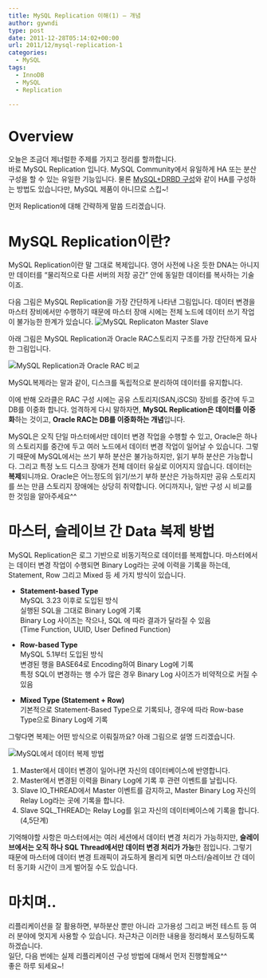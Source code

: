 ```yaml
---
title: MySQL Replication 이해(1) – 개념
author: gywndi
type: post
date: 2011-12-28T05:14:02+00:00
url: 2011/12/mysql-replication-1
categories:
  - MySQL
tags:
  - InnoDB
  - MySQL
  - Replication

---
```

# Overview

오늘은 조금더 제너럴한 주제를 가지고 정리를 할까합니다.  
바로 MySQL Replication 입니다. MySQL Community에서 유일하게 HA 또는 분산 구성을 할 수 있는 유일한 기능입니다. 물론 [MySQL+DRBD 구성](http://dev.mysql.com/doc/refman/5.5/en/ha-drbd.html)와 같이 HA를 구성하는 방법도 있습니다만, MySQL 제품이 아니므로 스킵~!

먼저 Replication에 대해 간략하게 말씀 드리겠습니다.

# MySQL Replication이란?

MySQL Replication이란 말 그대로 복제입니다. 영어 사전에 나온 듯한 DNA는 아니지만 데이터를 “물리적으로 다른 서버의 저장 공간” 안에 동일한 데이터를 복사하는 기술이죠.

다음 그림은 MySQL Replication을 가장 간단하게 나타낸 그림입니다.  데이터 변경을 마스터 장비에서만 수행하기 때문에 마스터 장애 시에는 전체 노드에 데이터 쓰기 작업이 불가능한 한계가 있습니다.
![MySQL Replicaton Master Slave](/img/2011/12/MySQL-Replicaton-Master-Slave.png)

아래 그림은 MySQL Replication과 Oracle RAC스토리지 구조를 가장 간단하게 묘사한 그림입니다.

![MySQL Replication과 Oracle RAC 비교](/img/2011/12/MySQL-Replication-Oracle-RAC.png)

MySQL복제라는 말과 같이, 디스크를 독립적으로 분리하여 데이터를 유지합니다.

이에 반해 오라클은 RAC 구성 시에는 공유 스토리지(SAN,iSCSI) 장비를 중간에 두고 DB를 이중화 합니다. 엄격하게 다시 말하자면, **MySQL Replication은 데이터를 이중화**하는 것이고, **Oracle RAC는 DB를 이중화하는 개념**입니다.

MySQL은 오직 단일 마스터에서만 데이터 변경 작업을 수행할 수 있고, Oracle은 하나의 스토리지를 중간에 두고 여러 노드에서 데이터 변경 작업이 일어날 수 있습니다.  그렇기 때문에 MySQL에서는 쓰기 부하 분산은 불가능하지만, 읽기 부하 분산은 가능합니다. 그리고 특정 노드 디스크 장애가 전체 데이터 유실로 이어지지 않습니다. 데이터는 **복제**되니까요. Oracle은 어느정도의 읽기/쓰기 부하 분산은 가능하지만 공유 스토리지를 쓰는 만큼 스토리지 장애에는 상당히 취약합니다. 어디까지나, 일반 구성 시 비교를 한 것임을 알아주세요^^

# 마스터, 슬레이브 간 Data 복제 방법

MySQL Replication은 로그 기반으로 비동기적으로 데이터를 복제합니다. 마스터에서는 데이터 변경 작업이 수행되면 Binary Log라는 곳에 이력을 기록을 하는데, Statement, Row 그리고 Mixed 등 세 가지 방식이 있습니다.

* **Statement-based Type**  
MySQL 3.23 이후로 도입된 방식  
실행된 SQL을 그대로 Binary Log에 기록  
Binary Log 사이즈는 작으나, SQL 에 따라 결과가 달라질 수 있음  
(Time Function, UUID, User Defined Function)  

* **Row-based Type**  
MySQL 5.1부터 도입된 방식  
변경된 행을 BASE64로 Encoding하여 Binary Log에 기록  
특정 SQL이 변경하는 행 수가 많은 경우 Binary Log 사이즈가 비약적으로 커질 수 있음  

* **Mixed Type (Statement + Row)**  
기본적으로 Statement-Based Type으로 기록되나, 경우에 따라 Row-base Type으로 Binary Log에 기록

그렇다면 복제는 어떤 방식으로 이뤄질까요? 아래 그림으로 설명 드리겠습니다.

![MySQL에서 데이터 복제 방법](/img/2011/12/how_to_replicate_data_in_mysql.png)

1. Master에서 데이터 변경이 일어나면 자신의 데이터베이스에 반영합니다.
2. Master에서 변경된 이력을 Binary Log에 기록 후 관련 이벤트를 날립니다.
3. Slave IO_THREAD에서 Master 이벤트를 감지하고, Master Binary Log 자신의 Relay Log라는 곳에 기록을 합니다.
5. Slave SQL_THREAD는 Relay Log를 읽고 자신의 데이터베이스에 기록을 합니다. (4,5단계)

기억해야할 사항은 마스터에서는 여러 세션에서 데이터 변경 처리가 가능하지만, **슬레이브에서는 오직 하나 SQL Thread에서만 데이터 변경 처리가 가능**한 점입니다. 그렇기 때문에 마스터에 데이터 변경 트래픽이 과도하게 몰리게 되면 마스터/슬레이브 간 데이터 동기화 시간이 크게 벌어질 수도 있습니다.

# 마치며..

리플리케이션을 잘 활용하면, 부하분산 뿐만 아니라 고가용성 그리고 버전 테스트 등 여러 분야에 멋지게 사용할 수 있습니다. 차근차근 이러한 내용을 정리해서 포스팅하도록 하겠습니다.  
일단, 다음 번에는 실제 리플리케이션 구성 방법에 대해서 먼저 진행할께요^^  
좋은 하루 되세요~!